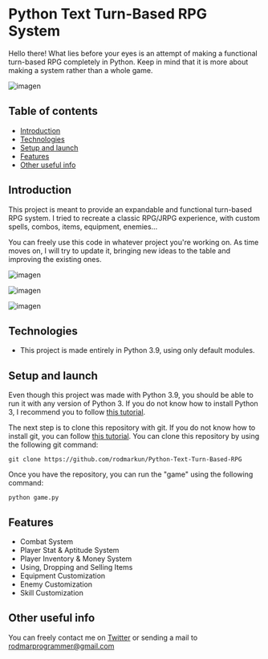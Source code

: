 # Python Text Turn-Based RPG System
Hello there! What lies before your eyes is an attempt of making a functional turn-based RPG completely in Python. Keep in mind that it is more about making a system rather than a whole game. 

![imagen](https://user-images.githubusercontent.com/75074498/148849445-4228f194-a474-4691-92e0-70872a9e365b.png)

## Table of contents
- [Introduction](#introduction)
- [Technologies](#technologies)
- [Setup and launch](#setup-and-launch)
- [Features](#features)
- [Other useful info](#other-useful-info)

## Introduction
This project is meant to provide an expandable and functional turn-based RPG system. I tried to recreate a classic RPG/JRPG experience, with custom spells, combos, items, equipment, enemies...

You can freely use this code in whatever project you're working on. As time moves on, I will try to update it, bringing new ideas to the table and improving the existing ones.

![imagen](https://user-images.githubusercontent.com/75074498/148850327-a4f3170d-13a8-45f9-8c28-0f2159a141e4.png)

![imagen](https://user-images.githubusercontent.com/75074498/148849640-debf3abf-c367-4061-9ea2-9a42844807e1.png)

![imagen](https://user-images.githubusercontent.com/75074498/148849953-4dbf9b97-8de2-4c2e-9115-faf52518ac10.png)


## Technologies
- This project is made entirely in Python 3.9, using only default modules.

## Setup and launch
Even though this project was made with Python 3.9, you should be able to run it with any version of Python 3. If you do not know how to install Python 3, I recommend you to follow [this tutorial](https://phoenixnap.com/kb/how-to-install-python-3-windows).

The next step is to clone this repository with git. If you do not know how to install git, you can follow [this tutorial](https://git-scm.com/book/en/v2/Getting-Started-Installing-Git). You can clone this repository by using the following git command:
```git
git clone https://github.com/rodmarkun/Python-Text-Turn-Based-RPG
```

Once you have the repository, you can run the "game" using the following command:
```shell
python game.py
```

## Features
- Combat System
- Player Stat & Aptitude System
- Player Inventory & Money System
- Using, Dropping and Selling Items
- Equipment Customization
- Enemy Customization
- Skill Customization
## Other useful info
You can freely contact me on [Twitter](https://twitter.com/rodmarkun) or sending a mail to rodmarprogrammer@gmail.com
